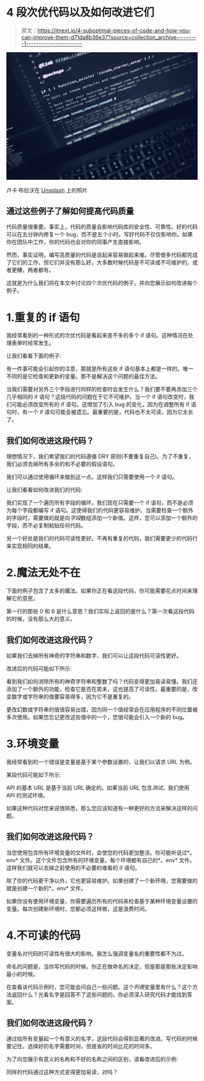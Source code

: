 # 4 段次优代码以及如何改进它们

> 原文：<https://itnext.io/4-suboptimal-pieces-of-code-and-how-you-can-improve-them-d71da8b36e37?source=collection_archive---------1----------------------->

![](img/2ec7f891160c30dec0c4ce5d518572cd.png)

卢卡·布拉沃在 [Unsplash](https://unsplash.com?utm_source=medium&utm_medium=referral) 上的照片

## 通过这些例子了解如何提高代码质量

代码质量很重要。事实上，代码的质量会影响代码库的安全性、可靠性。好的代码可以在五分钟内修复一个 bug，而不是五个小时。写好代码不仅仅影响你。如果你在团队中工作，你的代码也会对你的同事产生直接影响。

然而，事实证明，编写高质量的代码是说起来容易做起来难。尽管很多代码都完成了它们的工作，但它们并没有那么好。大多数时候代码是不可读或不可维护的。或者更糟，两者都有。

这就是为什么我们将在本文中讨论四个次优代码的例子，并向您展示如何改进每个例子。

# 1.重复的 if 语句

我经常看到的一种形式的次优代码是看起来差不多的多个 if 语句。这种情况在处理表单时经常发生。

让我们看看下面的例子:

有一件事可能会引起你的注意，那就是所有这些 if 语句基本上都是一样的。唯一不同的是它检查和更新的变量。那不是解决这个问题的最佳方法。

当我们需要对另外三个字段进行同样的检查时会发生什么？我们要不要再添加三个几乎相同的 if 语句？这段代码的问题在于它不可维护。当一个 if 语句改变时，我们可能必须改变所有的 if 语句。这增加了引入 bug 的变化，因为在调整所有 if 语句时，有一个 if 语句可能会被遗忘。最重要的是，代码也不太可读，因为它太长了。

## 我们如何改进这段代码？

理想情况下，我们希望我们的代码遵循 DRY 原则(不要重复自己)。为了不重复，我们必须去掉所有多余的和不必要的假设语句。

我们可以通过使用循环来做到这一点。这样我们只需要使用一个 if 语句。

让我们看看如何改进我们的代码:

我们实现了一个遍历所有字段的循环。我们现在只需要一个 if 语句，而不是必须为每个字段都编写 if 语句。这使得我们的代码更容易维护。当需要检查一个额外的字段时，需要做的就是向*字段*数组添加一个新值。这样，您可以添加一个额外的字段，而不必复制粘贴任何代码。

另一个好处是我们的代码可读性更好。不再有重复的代码，我们需要更少的代码行来实现相同的结果。

# 2.魔法无处不在

下面的例子包含了太多的魔法。如果你正在看这段代码，你可能需要花点时间来理解它的意思。

第一行的那些 0 和 6 是什么意思？我们实际上返回的是什么？第一次看这段代码的时候，没有那么大的意义。

## 我们如何改进这段代码？

如果我们去掉所有神奇的字符串和数字，我们可以让这段代码可读性更好。

改进后的代码可能如下所示:

看到我们如何消除所有的神奇字符串和整数了吗？代码变得更加易读易懂。我们还添加了一个额外的功能，检查它是否在周末，这也提高了可读性。最重要的是，改变数字或字符串的值要容易得多，因为它不是重复的。

更改幻数或字符串的值很容易出错，因为同一个值经常会在应用程序的不同位置被多次使用。如果您忘记更改这些值中的一个，您很可能会引入一个新的 bug。

# 3.环境变量

我经常看到的一个错误是变量是基于某个参数设置的，让我们以请求 URL 为例。

某段代码可能如下所示:

API 的基本 URL 是基于当前 URL 确定的。如果当前 URL 包含*测试*，我们使用 API 的测试环境。

如果这种代码对您来说很熟悉，那么您应该知道有一种更好的方法来解决这样的问题。

## 我们如何改进这段代码？

当您使用包含所有环境变量的文件时，会使您的代码更加整洁。你可能听说过*。env* 文件。这个文件包含所有的环境变量。每个环境都有自己的*。env* 文件。这样我们就可以去掉之前使用的不必要的难看的 if 语句。

除了你的代码更干净以外，它也更容易维护。如果创建了一个新环境，您需要做的就是创建一个新的*。env* 文件。

如果你没有使用环境变量，你需要遍历所有的代码来检查基于某种环境变量设置的变量。每次创建新环境时，您都必须这样做，这是浪费时间。

# 4.不可读的代码

变量名对代码的可读性有很大的影响。我怎么强调变量名的重要性都不为过。

命名的问题是，当你写代码的时候，你正在做命名的决定，但是那是那些决定影响最小的时候。

在查看该代码示例时，您可能会问自己一些问题。这个*列表*变量里有什么？这个方法返回什么？光看名字是回答不了这些问题的。你必须深入研究代码才能找到答案。

## 我们如何改进这段代码？

通过给所有变量起一个有意义的名字，这段代码会得到显著的改进。写代码的时候要记住，选择好的名字需要时间，但是省的时间比花的时间多。

为了向您展示有意义的名称和不好的名称之间的区别，请看改进后的示例:

同样的代码通过这种方式变得更加易读，对吗？